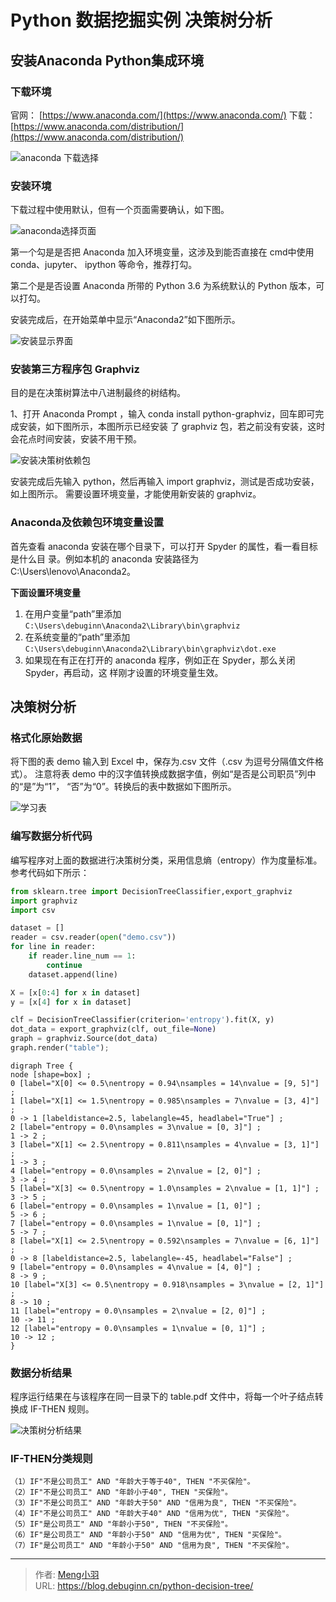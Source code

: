 # Python 数据挖掘实例 决策树分析


## 安装Anaconda Python集成环境

### 下载环境

官网： [https://www.anaconda.com/](https://www.anaconda.com/)
下载： [https://www.anaconda.com/distribution/](https://www.anaconda.com/distribution/)

![anaconda 下载选择](https://image.debuginn.cn/202303241219353.png)

### 安装环境

下载过程中使用默认，但有一个页面需要确认，如下图。

![anaconda选择页面](https://image.debuginn.cn/202303241219803.png)

第一个勾是是否把 Anaconda 加入环境变量，这涉及到能否直接在 cmd中使用 conda、jupyter、 ipython 等命令，推荐打勾。

第二个是是否设置 Anaconda 所带的 Python 3.6 为系统默认的 Python 版本，可以打勾。

安装完成后，在开始菜单中显示“Anaconda2”如下图所示。

![安装显示界面](https://image.debuginn.cn/202303241220350.png)

### 安装第三方程序包 Graphviz

目的是在决策树算法中八进制最终的树结构。

1、打开 Anaconda Prompt ，输入 conda install python-graphviz，回车即可完成安装，如下图所示，本图所示已经安装 了 graphviz 包，若之前没有安装，这时会花点时间安装，安装不用干预。

![安装决策树依赖包](https://image.debuginn.cn/202303241221843.png)

安装完成后先输入 python，然后再输入 import graphviz，测试是否成功安装，如上图所示。
需要设置环境变量，才能使用新安装的 graphviz。

### Anaconda及依赖包环境变量设置

首先查看 anaconda 安装在哪个目录下，可以打开 Spyder 的属性，看一看目标是什么目 录。例如本机的 anaconda 安装路径为 C:\Users\lenovo\Anaconda2。

**下面设置环境变量**

1. 在用户变量“path”里添加 `C:\Users\debuginn\Anaconda2\Library\bin\graphviz` 
2. 在系统变量的“path”里添加 `C:\Users\debuginn\Anaconda2\Library\bin\graphviz\dot.exe` 
3. 如果现在有正在打开的 anaconda 程序，例如正在 Spyder，那么关闭 Spyder，再启动，这 样刚才设置的环境变量生效。

## 决策树分析

### 格式化原始数据

将下图的表 demo 输入到 Excel 中，保存为.csv 文件（.csv 为逗号分隔值文件格式）。
注意将表  demo 中的汉字值转换成数据字值，例如“是否是公司职员”列中的“是”为“1”， “否”为“0”。转换后的表中数据如下图所示。

![学习表](https://image.debuginn.cn/202303241222952.png)

### 编写数据分析代码

编写程序对上面的数据进行决策树分类，采用信息熵（entropy）作为度量标准。参考代码如下所示：

```python
from sklearn.tree import DecisionTreeClassifier,export_graphviz
import graphviz
import csv

dataset = []
reader = csv.reader(open("demo.csv"))
for line in reader:
    if reader.line_num == 1:
        continue
    dataset.append(line)

X = [x[0:4] for x in dataset]
y = [x[4] for x in dataset]

clf = DecisionTreeClassifier(criterion='entropy').fit(X, y)
dot_data = export_graphviz(clf, out_file=None)
graph = graphviz.Source(dot_data)
graph.render("table");
```

```shell
digraph Tree {
node [shape=box] ;
0 [label="X[0] <= 0.5\nentropy = 0.94\nsamples = 14\nvalue = [9, 5]"] ;
1 [label="X[1] <= 1.5\nentropy = 0.985\nsamples = 7\nvalue = [3, 4]"] ;
0 -> 1 [labeldistance=2.5, labelangle=45, headlabel="True"] ;
2 [label="entropy = 0.0\nsamples = 3\nvalue = [0, 3]"] ;
1 -> 2 ;
3 [label="X[1] <= 2.5\nentropy = 0.811\nsamples = 4\nvalue = [3, 1]"] ;
1 -> 3 ;
4 [label="entropy = 0.0\nsamples = 2\nvalue = [2, 0]"] ;
3 -> 4 ;
5 [label="X[3] <= 0.5\nentropy = 1.0\nsamples = 2\nvalue = [1, 1]"] ;
3 -> 5 ;
6 [label="entropy = 0.0\nsamples = 1\nvalue = [1, 0]"] ;
5 -> 6 ;
7 [label="entropy = 0.0\nsamples = 1\nvalue = [0, 1]"] ;
5 -> 7 ;
8 [label="X[1] <= 2.5\nentropy = 0.592\nsamples = 7\nvalue = [6, 1]"] ;
0 -> 8 [labeldistance=2.5, labelangle=-45, headlabel="False"] ;
9 [label="entropy = 0.0\nsamples = 4\nvalue = [4, 0]"] ;
8 -> 9 ;
10 [label="X[3] <= 0.5\nentropy = 0.918\nsamples = 3\nvalue = [2, 1]"] ;
8 -> 10 ;
11 [label="entropy = 0.0\nsamples = 2\nvalue = [2, 0]"] ;
10 -> 11 ;
12 [label="entropy = 0.0\nsamples = 1\nvalue = [0, 1]"] ;
10 -> 12 ;
}
```

### 数据分析结果

程序运行结果在与该程序在同一目录下的 table.pdf 文件中，将每一个叶子结点转换成 IF-THEN 规则。

![决策树分析结果](https://image.debuginn.cn/202303241223943.png)

### IF-THEN分类规则

```shell
（1）IF"不是公司员工" AND "年龄大于等于40", THEN "不买保险"。
（2）IF"不是公司员工" AND "年龄小于40", THEN "买保险"。
（3）IF"不是公司员工" AND "年龄大于50" AND "信用为良", THEN "不买保险"。
（4）IF"不是公司员工" AND "年龄大于40" AND "信用为优", THEN "买保险"。
（5）IF"是公司员工" AND "年龄小于50", THEN "不买保险"。
（6）IF"是公司员工" AND "年龄小于50" AND "信用为优", THEN "买保险"。
（7）IF"是公司员工" AND "年龄小于50" AND "信用为良", THEN "不买保险"。
```





---

> 作者: [Meng小羽](https://www.debuginn.cn)  
> URL: https://blog.debuginn.cn/python-decision-tree/  

